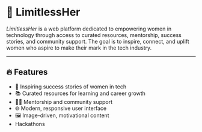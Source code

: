 
# 🌟 LimitlessHer

*LimitlessHer* is a web platform dedicated to empowering women in technology through access to curated resources, mentorship, success stories, and community support. The goal is to inspire, connect, and uplift women who aspire to make their mark in the tech industry.

---

## 🔥 Features

- 💪 Inspiring success stories of women in tech
- 📚 Curated resources for learning and career growth
- 🧑‍💼 Mentorship and community support
- 🌐 Modern, responsive user interface
- 🖼 Image-driven, motivational content
- Hackathons 
